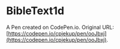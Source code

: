 # BibleText1d

A Pen created on CodePen.io. Original URL: [https://codepen.io/cpjekup/pen/ooJbxj](https://codepen.io/cpjekup/pen/ooJbxj).


